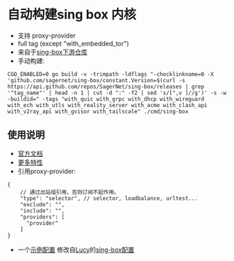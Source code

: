 # 自动构建sing box 内核
* 支持 proxy-provider
* full tag (except "with_embedded_tor")
* 来自于[sing-box下游仓库](https://github.com/reF1nd/sing-box/blob/reF1nd-dev/)
* 手动构建:
```
CGO_ENABLED=0 go build -v -trimpath -ldflags "-checklinkname=0 -X 'github.com/sagernet/sing-box/constant.Version=$(curl -s https://api.github.com/repos/SagerNet/sing-box/releases | grep '"tag_name"' | head -n 1 | cut -d ":" -f2 | sed 's/[",v ]//g')' -s -w -buildid=" -tags "with_quic with_grpc with_dhcp with_wireguard with_ech with_utls with_reality_server with_acme with_clash_api with_v2ray_api with_gvisor with_tailscale" ./cmd/sing-box
```

## 使用说明
* [官方文档](https://sing-box.sagernet.org/zh/configuration/)
* [更多特性](https://github.com/reF1nd/sing-box/blob/reF1nd-dev/README.md)
* 引用proxy-provider:
```
{
    // 通过出站组引用，否则订阅不起作用。
    "type": "selector", // selector, loadbalance, urltest...
    "exclude": "",
    "include": "",
    "providers": [
      "provider"
    ]
}
```
* 一个[示例配置](https://gist.githubusercontent.com/krisstibex/82ec9d8c05f0fb1a596d3d40739314c8/raw/config.json) 修改自[Lucy](https://github.com/Repcz)的[sing-box配置](https://raw.githubusercontent.com/Repcz/Tool/refs/heads/X/sing-box/Client/v1.12/config.json)
